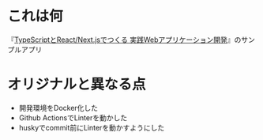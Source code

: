 # これは何
『[TypeScriptとReact/Next.jsでつくる 実践Webアプリケーション開発](https://gihyo.jp/book/2022/978-4-297-12916-3)』のサンプルアプリ

# オリジナルと異なる点
* 開発環境をDocker化した
* Github ActionsでLinterを動かした
* huskyでcommit前にLinterを動かすようにした
